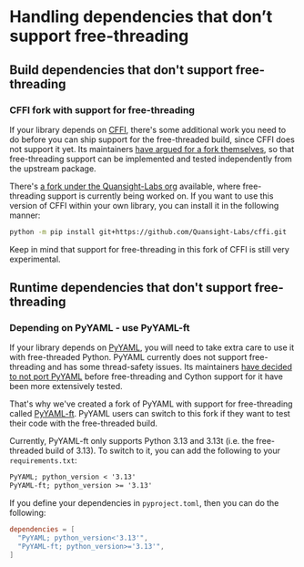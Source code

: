 # Handling dependencies that don’t support free-threading

## Build dependencies that don't support free-threading

### CFFI fork with support for free-threading

If your library depends on [CFFI](https://github.com/python-cffi/cffi), there's
some additional work you need to do before you can ship support for the free-threaded
build, since CFFI does not support it yet. Its maintainers [have argued for a
fork themselves](https://github.com/python-cffi/cffi/pull/143#issuecomment-2580781899),
so that free-threading support can be implemented and tested independently
from the upstream package.

There's [a fork under the Quansight-Labs org](https://github.com/Quansight-Labs/cffi)
available, where free-threading support is currently being worked on. If you want to
use this version of CFFI within your own library, you can install it in the
following manner:

```bash
python -m pip install git+https://github.com/Quansight-Labs/cffi.git
```

Keep in mind that support for free-threading in this fork of CFFI is still very
experimental.

## Runtime dependencies that don't support free-threading

### Depending on PyYAML - use PyYAML-ft

If your library depends on [PyYAML](https::/github.com/yaml/pyyaml), you will need
to take extra care to use it with free-threaded Python. PyYAML currently does not
support free-threading and has some thread-safety issues. Its maintainers [have
decided to not port PyYAML](https://github.com/yaml/pyyaml/pull/830#issuecomment-2342475334)
before free-threading and Cython support for it have been more extensively tested.

That's why we've created a fork of PyYAML with support for free-threading called
[PyYAML-ft](https://github.com/Quansight-Labs/pyyaml-ft). PyYAML users can
switch to this fork if they want to test their code with the free-threaded build.

Currently, PyYAML-ft only supports Python 3.13 and 3.13t (i.e. the free-threaded
build of 3.13). To switch to it, you can add the following to your `requirements.txt`:

```requirements.txt
PyYAML; python_version < '3.13'
PyYAML-ft; python_version >= '3.13'
```

If you define your dependencies in `pyproject.toml`, then you can do the following:

```toml
dependencies = [
  "PyYAML; python_version<'3.13'",
  "PyYAML-ft; python_version>='3.13'",
]
```
